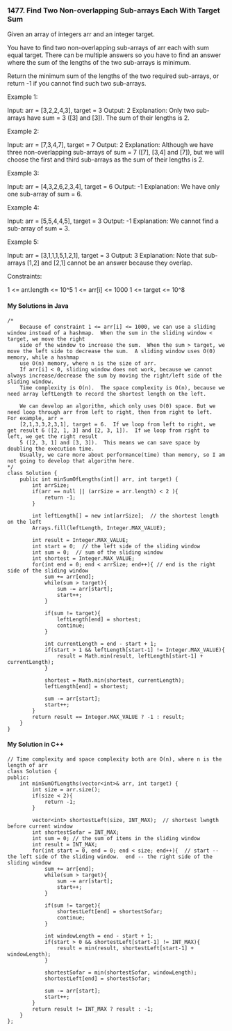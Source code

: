 ### 1477. Find Two Non-overlapping Sub-arrays Each With Target Sum

Given an array of integers arr and an integer target.

You have to find two non-overlapping sub-arrays of arr each with sum equal target. There can be multiple answers so you have to find an answer where the sum of 
the lengths of the two sub-arrays is minimum.

Return the minimum sum of the lengths of the two required sub-arrays, or return -1 if you cannot find such two sub-arrays.

 

Example 1:

Input: arr = [3,2,2,4,3], target = 3
Output: 2
Explanation: Only two sub-arrays have sum = 3 ([3] and [3]). The sum of their lengths is 2.

Example 2:

Input: arr = [7,3,4,7], target = 7
Output: 2
Explanation: Although we have three non-overlapping sub-arrays of sum = 7 ([7], [3,4] and [7]), but we will choose the first and third sub-arrays as the sum of their lengths is 2.

Example 3:

Input: arr = [4,3,2,6,2,3,4], target = 6
Output: -1
Explanation: We have only one sub-array of sum = 6.

Example 4:

Input: arr = [5,5,4,4,5], target = 3
Output: -1
Explanation: We cannot find a sub-array of sum = 3.

Example 5:

Input: arr = [3,1,1,1,5,1,2,1], target = 3
Output: 3
Explanation: Note that sub-arrays [1,2] and [2,1] cannot be an answer because they overlap.
 

Constraints:

1 <= arr.length <= 10^5
1 <= arr[i] <= 1000
1 <= target <= 10^8


#### My Solutions in Java
```
/*
    Because of constraint 1 <= arr[i] <= 1000, we can use a sliding window instead of a hashmap.  When the sum in the sliding window < target, we move the right 
    side of the window to increase the sum.  When the sum > target, we move the left side to decrease the sum.  A sliding window uses O(0) memory, while a hashmap 
    use O(n) memory, where n is the size of arr.
    If arr[i] < 0, sliding window does not work, because we cannot always increase/decrease the sum by moving the right/left side of the sliding window.
    Time complexity is O(n).  The space complexity is O(n), because we need array leftLength to record the shortest length on the left.
    
    We can develop an algorithm, which only uses O(0) space. But we need loop through arr from left to right, then from right to left.  For example, arr = 
    [2,1,3,3,2,3,1], target = 6.  If we loop from left to right, we get result 6 ([2, 1, 3] and [2, 3, 1]).  If we loop from right to left, we get the right result 
    5 ([2, 3, 1] and [3, 3]).  This means we can save space by doubling the execution time.  
    Usually, we care more about performance(time) than memory, so I am not going to develop that algorithm here.
*/
class Solution {
    public int minSumOfLengths(int[] arr, int target) {
        int arrSize;
        if(arr == null || (arrSize = arr.length) < 2 ){
            return -1;
        }
        
        int leftLength[] = new int[arrSize];  // the shortest length on the left
        Arrays.fill(leftLength, Integer.MAX_VALUE);
            
        int result = Integer.MAX_VALUE;
        int start = 0;  // the left side of the sliding window
        int sum = 0;  // sum of the sliding window
        int shortest = Integer.MAX_VALUE;
        for(int end = 0; end < arrSize; end++){ // end is the right side of the sliding window
            sum += arr[end];
            while(sum > target){
                sum -= arr[start];
                start++;
            }
            
            if(sum != target){
                leftLength[end] = shortest;
                continue;
            }
            
            int currentLength = end - start + 1;
            if(start > 1 && leftLength[start-1] != Integer.MAX_VALUE){
                result = Math.min(result, leftLength[start-1] + currentLength);
            }
            
            shortest = Math.min(shortest, currentLength);
            leftLength[end] = shortest;
            
            sum -= arr[start];
            start++;
        }
        return result == Integer.MAX_VALUE ? -1 : result;
    }
}
```


#### My Solution in C++
```
// Time complexity and space complexity both are O(n), where n is the length of arr
class Solution {
public:
    int minSumOfLengths(vector<int>& arr, int target) {
        int size = arr.size();
        if(size < 2){
            return -1;
        }
        
        vector<int> shortestLeft(size, INT_MAX);  // shortest lwngth before current window
        int shortestSofar = INT_MAX;
        int sum = 0; // the sum of items in the sliding window
        int result = INT_MAX;
        for(int start = 0, end = 0; end < size; end++){  // start -- the left side of the sliding window.  end -- the right side of the sliding window
            sum += arr[end];
            while(sum > target){
                sum -= arr[start];
                start++;
            }
            
            if(sum != target){
                shortestLeft[end] = shortestSofar;
                continue;
            }
            
            int windowLength = end - start + 1;
            if(start > 0 && shortestLeft[start-1] != INT_MAX){
                result = min(result, shortestLeft[start-1] + windowLength);
            }
            
            shortestSofar = min(shortestSofar, windowLength);
            shortestLeft[end] = shortestSofar;
            
            sum -= arr[start];
            start++;
        }
        return result != INT_MAX ? result : -1;
    }
};
```
